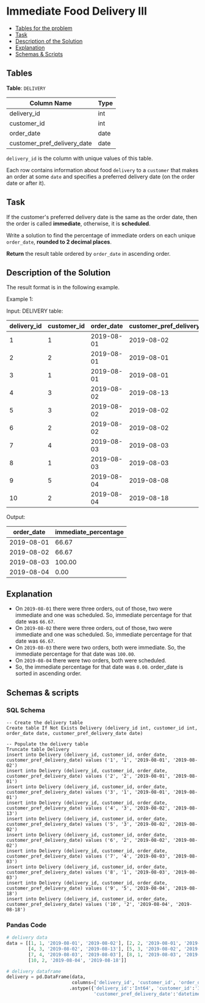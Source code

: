# Immediate Food Delivery III

- [Tables for the problem](#tables)
- [Task](#task)
- [Description of the Solution](#description-of-the-solution)
- [Explanation](#explanation)
- [Schemas & Scripts](#schemas--scripts)

## Tables 

**Table**: `DELIVERY`

| Column Name                 | Type |
|-----------------------------|------|
| delivery_id                 | int  |
| customer_id                 | int  |
| order_date                  | date |
| customer_pref_delivery_date | date |

`delivery_id` is the column with unique values of this table.

Each row contains information about food `delivery` to a `customer` that makes an order at some `date` and 
specifies a preferred delivery date (on the order date or after it).

## Task

If the customer's preferred delivery date is the same as the order date, then the order is called **immediate**, 
otherwise, it is **scheduled**.

Write a solution to find the percentage of immediate orders on each unique `order_date`, **rounded to 2 decimal places**. 

**Return** the result table ordered by `order_date` in ascending order.

## Description of the Solution ##

The result format is in the following example.

Example 1:

Input: 
DELIVERY table:

| delivery_id | customer_id | order_date | customer_pref_delivery_date |
|-------------|-------------|------------|-----------------------------|
| 1           | 1           | 2019-08-01 | 2019-08-02                  |
| 2           | 2           | 2019-08-01 | 2019-08-01                  |
| 3           | 1           | 2019-08-01 | 2019-08-01                  |
| 4           | 3           | 2019-08-02 | 2019-08-13                  |
| 5           | 3           | 2019-08-02 | 2019-08-02                  |
| 6           | 2           | 2019-08-02 | 2019-08-02                  |
| 7           | 4           | 2019-08-03 | 2019-08-03                  |
| 8           | 1           | 2019-08-03 | 2019-08-03                  |
| 9           | 5           | 2019-08-04 | 2019-08-08                  |
| 10          | 2           | 2019-08-04 | 2019-08-18                  |

Output: 

| order_date | immediate_percentage |
|------------|----------------------|
| 2019-08-01 | 66.67                |
| 2019-08-02 | 66.67                |
| 2019-08-03 | 100.00               |
| 2019-08-04 | 0.00                 |

## Explanation ##

- On `2019-08-01` there were three orders, out of those, two were immediate and one was scheduled.
So, immediate percentage for that date was `66.67`.
- On `2019-08-02` there were three orders, out of those, two were immediate and one was scheduled.
So, immediate percentage for that date was `66.67`.
- On `2019-08-03` there were two orders, both were immediate. 
So, the immediate percentage for that date was `100.00`.
- On `2019-08-04` there were two orders, both were scheduled.
- So, the immediate percentage for that date was `0.00`.
order_date is sorted in ascending order.

## Schemas & scripts

### SQL Schema

```genericsql
-- Create the delivery table
Create table If Not Exists Delivery (delivery_id int, customer_id int, order_date date, customer_pref_delivery_date date)

-- Populate the delivery table
Truncate table Delivery
insert into Delivery (delivery_id, customer_id, order_date, customer_pref_delivery_date) values ('1', '1', '2019-08-01', '2019-08-02')
insert into Delivery (delivery_id, customer_id, order_date, customer_pref_delivery_date) values ('2', '2', '2019-08-01', '2019-08-01')
insert into Delivery (delivery_id, customer_id, order_date, customer_pref_delivery_date) values ('3', '1', '2019-08-01', '2019-08-01')
insert into Delivery (delivery_id, customer_id, order_date, customer_pref_delivery_date) values ('4', '3', '2019-08-02', '2019-08-13')
insert into Delivery (delivery_id, customer_id, order_date, customer_pref_delivery_date) values ('5', '3', '2019-08-02', '2019-08-02')
insert into Delivery (delivery_id, customer_id, order_date, customer_pref_delivery_date) values ('6', '2', '2019-08-02', '2019-08-02')
insert into Delivery (delivery_id, customer_id, order_date, customer_pref_delivery_date) values ('7', '4', '2019-08-03', '2019-08-03')
insert into Delivery (delivery_id, customer_id, order_date, customer_pref_delivery_date) values ('8', '1', '2019-08-03', '2019-08-03')
insert into Delivery (delivery_id, customer_id, order_date, customer_pref_delivery_date) values ('9', '5', '2019-08-04', '2019-08-18')
insert into Delivery (delivery_id, customer_id, order_date, customer_pref_delivery_date) values ('10', '2', '2019-08-04', '2019-08-18')
```

### Pandas Code

```python
# delivery data
data = [[1, 1, '2019-08-01', '2019-08-02'], [2, 2, '2019-08-01', '2019-08-01'], [3, 1, '2019-08-01', '2019-08-01'], 
        [4, 3, '2019-08-02', '2019-08-13'], [5, 3, '2019-08-02', '2019-08-02'], [6, 2, '2019-08-02', '2019-08-02'], 
        [7, 4, '2019-08-03', '2019-08-03'], [8, 1, '2019-08-03', '2019-08-03'], [9, 5, '2019-08-04', '2019-08-18'], 
        [10, 2, '2019-08-04', '2019-08-18']]

# delivery dataframe
delivery = pd.DataFrame(data, 
                        columns=['delivery_id', 'customer_id', 'order_date', 'customer_pref_delivery_date']) \
                       .astype({'delivery_id':'Int64', 'customer_id':'Int64', 'order_date':'datetime64[ns]', 
                                'customer_pref_delivery_date':'datetime64[ns]'})
```